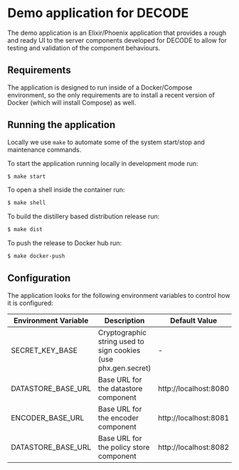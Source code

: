 # Demo application for DECODE

The demo application is an Elixir/Phoenix application that provides a rough
and ready UI to the server components developed for DECODE to allow for
testing and validation of the component behaviours.

## Requirements

The application is designed to run inside of a Docker/Compose environment, so
the only requirements are to install a recent version of Docker (which will
install Compose) as well.

## Running the application

Locally we use `make` to automate some of the system start/stop and maintenance commands.

To start the application running locally in development mode run:

```bash
$ make start
```

To open a shell inside the container run:

```bash
$ make shell
```

To build the distillery based distribution release run:

```bash
$ make dist
```

To push the release to Docker hub run:

```bash
$ make docker-push
```

## Configuration

The application looks for the following environment variables to control how
it is configured:

| Environment Variable | Description                                                    | Default Value         | Required/Optional |
| -------------------- | -------------------------------------------------------------- | --------------------- | ----------------- |
| SECRET_KEY_BASE      | Cryptographic string used to sign cookies (use phx.gen.secret) | -                     | Required          |
| DATASTORE_BASE_URL   | Base URL for the datastore component                           | http://localhost:8080 | Optional          |
| ENCODER_BASE_URL     | Base URL for the encoder component                             | http://localhost:8081 | Optional          |
| DATASTORE_BASE_URL   | Base URL for the policy store component                        | http://localhost:8082 | Optional          |

